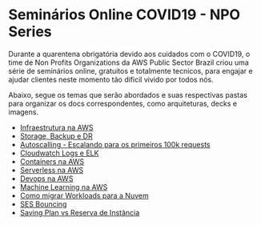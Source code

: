 # Seminários Online COVID19 - NPO Series

Durante a quarentena obrigatória devido aos cuidados com o COVID19, o time de Non Profits Organizations da AWS Public Sector Brazil criou uma série de seminários online, gratuitos e totalmente tecnicos, para engajar e ajudar clientes neste momento tão dificil vivido por todos nós.

Abaixo, segue os temas que serão abordados e suas respectivas pastas para organizar os docs correspondentes, como arquiteturas, decks e imagens.

- [Infraestrutura na AWS]()
- [Storage, Backup e DR]()
- [Autoscalling - Escalando para os primeiros 100k requests]()
- [Cloudwatch Logs e ELK]()
- [Containers na AWS]()
- [Serverless na AWS]()
- [Devops na AWS]()
- [Machine Learning na AWS]()
- [Como migrar Workloads para a Nuvem]()
- [SES Bouncing]()
- [Saving Plan vs Reserva de Instância]()

